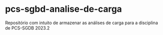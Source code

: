 # pcs-sgbd-analise-de-carga
Repositório com intuito de armazenar as análises de carga para a disciplina de PCS-SGDB 2023.2

